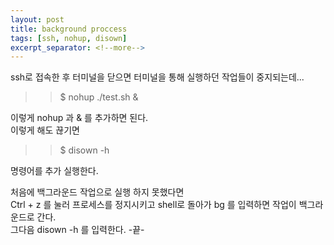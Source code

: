 ```yaml
---
layout: post
title: background proccess
tags: [ssh, nohup, disown]
excerpt_separator: <!--more-->
---
```


ssh로 접속한 후 터미널을 닫으면 터미널을 통해 실행하던 작업들이 중지되는데...  
  
>> $ nohup ./test.sh &  
  
이렇게 nohup 과 & 를 추가하면 된다.  
이렇게 해도 끊기면  
  
>> $ disown -h  
  
명령어를 추가 실행한다.  
  
처음에 백그라운드 작업으로 실행 하지 못했다면  
Ctrl + z 를 눌러 프로세스를 정지시키고 shell로 돌아가 bg 를 입력하면 작업이 백그라운드로 간다.  
그다음 disown -h 를 입력한다. -끝-
